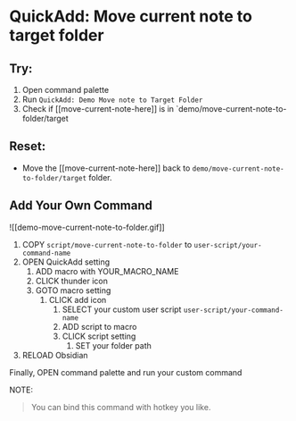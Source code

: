 # QuickAdd:  Move current note to target folder

## Try:

1. Open command palette
2. Run `QuickAdd: Demo Move note to Target Folder`
3. Check if [[move-current-note-here]] is in `demo/move-current-note-to-folder/target

## Reset:
- Move the [[move-current-note-here]] back to `demo/move-current-note-to-folder/target` folder.


## Add Your Own Command

![[demo-move-current-note-to-folder.gif]]

1. COPY `script/move-current-note-to-folder` to `user-script/your-command-name`
2. OPEN QuickAdd setting
	1. ADD macro with YOUR_MACRO_NAME
	2. CLICK thunder icon
	3. GOTO macro setting
		1. CLICK add icon
			1. SELECT your custom user script `user-script/your-command-name`
			2. ADD script to macro
			3. CLICK script setting
				1. SET your folder path
3. RELOAD Obsidian

Finally, OPEN command palette and run your custom command

NOTE:
> You can bind this command with hotkey you like.
